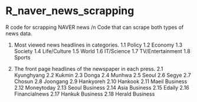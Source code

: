 # R_naver_news_scrapping
R code for scrapping NAVER news /n
Code that can scrape both types of news data.

1. Most viewed news headlines in categories.
    1.1 Policy
    1.2 Economy
    1.3 Society
    1.4 Life/Culture
    1.5 World
    1.6 IT/Science
    1.7 TV/Entertainment
    1.8 Sports
 
2. The front page headlines of the newspaper in each press.
    2.1 Kyunghyang
    2.2 Kukmin
    2.3 Donga
    2.4 Munhwa
    2.5 Seoul
    2.6 Segye
    2.7 Chosun
    2.8 Joongang
    2.9 Hankyoreh
    2.10 Hankook
    2.11 Maeil Business
    2.12 Moneytoday
    2.13 Seoul Business
    2.14 Asia Business
    2.15 Edaily
    2.16 Financialnews
    2.17 Hankuk Business
    2.18 Herald Business
